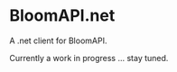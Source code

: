 BloomAPI.net
============

A .net client for BloomAPI.

Currently a work in progress ... stay tuned.
